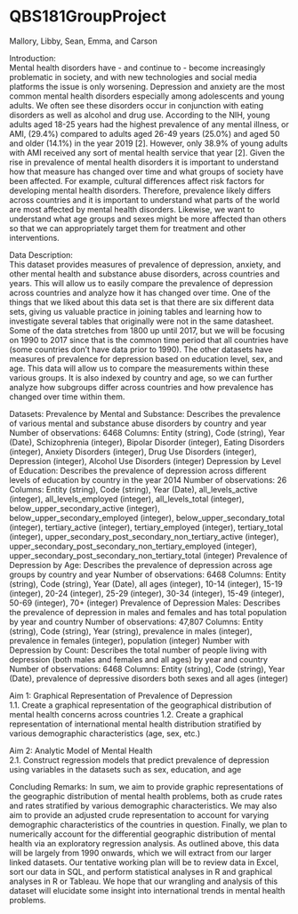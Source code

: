 # QBS181GroupProject
Mallory, Libby, Sean, Emma, and Carson

Introduction:	
Mental health disorders have - and continue to - become increasingly problematic in society, and with new technologies and social media platforms the issue is only worsening. Depression and anxiety are the most common mental health disorders especially among adolescents and young adults. We often see these disorders occur in conjunction with eating disorders as well as alcohol and drug use. According to the NIH, young adults aged 18-25 years had the highest prevalence of any mental illness, or AMI, (29.4%) compared to adults aged 26-49 years (25.0%) and aged 50 and older (14.1%) in the year 2019 [2]. However, only 38.9% of young adults with AMI received any sort of mental health service that year [2].
Given the rise in prevalence of mental health disorders it is important to understand how that measure has changed over time and what groups of society have been affected. For example, cultural differences affect risk factors for developing mental health disorders. Therefore, prevalence likely differs across countries and it is important to understand what parts of the world are most affected by mental health disorders. Likewise, we want to understand what age groups and sexes might be more affected than others so that we can appropriately target them for treatment and other interventions. 

Data Description:				
This dataset provides measures of prevalence of depression, anxiety, and other mental health and substance abuse disorders, across countries and years. This will allow us to easily compare the prevalence of depression across countries and analyze how it has changed over time. One of the things that we liked about this data set is that there are six different data sets, giving us valuable practice in joining tables and learning how to investigate several tables that originally were not in the same datasheet. 
Some of the data stretches from 1800 up until 2017, but we will be focusing on 1990 to 2017 since that is the common time period that all countries have (some countries don’t have data prior to 1990). The other datasets have measures of prevalence for depression based on education level, sex, and age. This data will allow us to compare the measurements within these various groups. It is also indexed by country and age, so we can further analyze how subgroups differ across countries and how prevalence has changed over time within them.

Datasets:
Prevalence by Mental and Substance: Describes the prevalence of various mental and substance abuse disorders by country and year
Number of observations: 6468
Columns: Entity (string), Code (string), Year (Date), Schizophrenia (integer), Bipolar Disorder (integer), Eating Disorders (integer), Anxiety Disorders (integer), Drug Use Disorders (integer), Depression (integer), Alcohol Use Disorders (integer)
Depression by Level of Education: Describes the prevalence of depression across different levels of education by country in the year 2014
Number of observations: 26
Columns: Entity (string), Code (string), Year (Date), all_levels_active (integer), all_levels_employed (integer), all_levels_total (integer), below_upper_secondary_active (integer), below_upper_secondary_employed (integer), below_upper_secondary_total (integer), tertiary_active (integer), tertiary_employed (integer), tertiary_total (integer), upper_secondary_post_secondary_non_tertiary_active (integer), upper_secondary_post_secondary_non_tertiary_employed (integer), upper_secondary_post_secondary_non_tertiary_total (integer)
Prevalence of Depression by Age: Describes the prevalence of depression across age groups by country and year
Number of observations: 6468
Columns: Entity (string), Code (string), Year (Date), all ages (integer), 10-14 (integer), 15-19 (integer), 20-24 (integer), 25-29 (integer), 30-34 (integer), 15-49 (integer), 50-69 (integer), 70+ (integer)
Prevalence of Depression Males: Describes the prevalence of depression in males and females and has total population by year and country
Number of observations: 47,807
Columns: Entity (string), Code (string), Year (string), prevalence in males (integer), prevalence in females (integer), population (integer)
Number with Depression by Count: Describes the total number of people living with depression (both males and females and all ages) by year and country
Number of observations: 6468
Columns: Entity (string), Code (string), Year (Date), prevalence of depressive disorders both sexes and all ages (integer)

Aim 1: Graphical Representation of Prevalence of Depression		
1.1. Create a graphical representation of the geographical distribution of mental health 	concerns across countries
1.2. Create a graphical representation of international mental health distribution stratified 	by various demographic characteristics (age, sex, etc.)

Aim 2: Analytic Model of Mental Health		
2.1. Construct regression models that predict prevalence of depression using variables in the datasets such as sex, education, and age 


Concluding Remarks:
In sum, we aim to provide graphic representations of the geographic distribution of mental health problems, both as crude rates and rates stratified by various demographic characteristics. We may also aim to provide an adjusted crude representation to account for varying demographic characteristics of the countries in question. Finally, we plan to numerically account for the differential geographic distribution of mental health via an exploratory regression analysis. As outlined above, this data will be largely from 1990 onwards, which we will extract from our larger linked datasets. Our tentative working plan will be to review data in Excel, sort our data in SQL, and perform statistical analyses in R and graphical analyses in R or Tableau. We hope that our wrangling and analysis of this dataset will elucidate some insight into international trends in mental health problems. 
